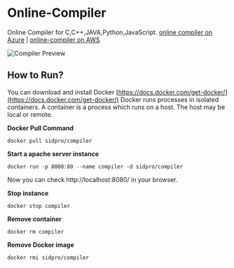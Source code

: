 # Online-Compiler
Online Compiler for C,C++,JAVA,Python,JavaScript. 
[online compiler on Azure](http://collegeek-online-compiler.eastus.azurecontainer.io/) |
[online-compiler on AWS](http://ec2-54-82-89-25.compute-1.amazonaws.com/)

![Compiler Preview](compiler.gif)

## How to Run?
You can download and install Docker [https://docs.docker.com/get-docker/](https://docs.docker.com/get-docker/)
Docker runs processes in isolated containers. A container is a process which runs on a host. The host may be local or remote.

**Docker Pull Command**

```
docker pull sidpro/compiler
```
**Start a apache server instance**

```
docker run -p 8080:80 --name compiler -d sidpro/compiler
```
Now you can check http://localhost:8080/ in your browser.


**Stop instance**
```
docker stop compiler
```
**Remove container**
```
docker rm compiler
```
**Remove Docker image**
```
docker rmi sidpro/compiler
```




